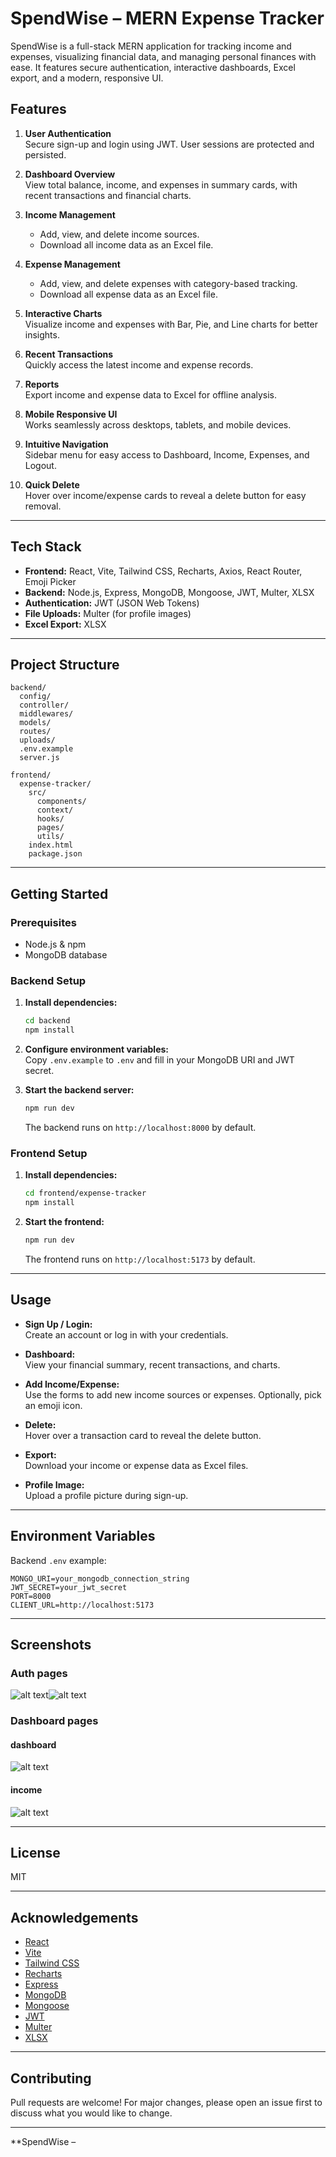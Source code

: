 # SpendWise – MERN Expense Tracker

SpendWise is a full-stack MERN application for tracking income and expenses, visualizing financial data, and managing personal finances with ease. It features secure authentication, interactive dashboards, Excel export, and a modern, responsive UI.

## Features

1. **User Authentication**  
   Secure sign-up and login using JWT. User sessions are protected and persisted.

2. **Dashboard Overview**  
   View total balance, income, and expenses in summary cards, with recent transactions and financial charts.

3. **Income Management**  
   - Add, view, and delete income sources.
   - Download all income data as an Excel file.

4. **Expense Management**  
   - Add, view, and delete expenses with category-based tracking.
   - Download all expense data as an Excel file.

5. **Interactive Charts**  
   Visualize income and expenses with Bar, Pie, and Line charts for better insights.

6. **Recent Transactions**  
   Quickly access the latest income and expense records.

7. **Reports**  
   Export income and expense data to Excel for offline analysis.

8. **Mobile Responsive UI**  
   Works seamlessly across desktops, tablets, and mobile devices.

9. **Intuitive Navigation**  
   Sidebar menu for easy access to Dashboard, Income, Expenses, and Logout.

10. **Quick Delete**  
    Hover over income/expense cards to reveal a delete button for easy removal.

---

## Tech Stack

- **Frontend:** React, Vite, Tailwind CSS, Recharts, Axios, React Router, Emoji Picker  
- **Backend:** Node.js, Express, MongoDB, Mongoose, JWT, Multer, XLSX  
- **Authentication:** JWT (JSON Web Tokens)  
- **File Uploads:** Multer (for profile images)  
- **Excel Export:** XLSX

---

## Project Structure

```
backend/
  config/
  controller/
  middlewares/
  models/
  routes/
  uploads/
  .env.example
  server.js

frontend/
  expense-tracker/
    src/
      components/
      context/
      hooks/
      pages/
      utils/
    index.html
    package.json
```

---

## Getting Started

### Prerequisites

- Node.js & npm
- MongoDB database

### Backend Setup

1. **Install dependencies:**
   ```sh
   cd backend
   npm install
   ```

2. **Configure environment variables:**  
   Copy `.env.example` to `.env` and fill in your MongoDB URI and JWT secret.

3. **Start the backend server:**
   ```sh
   npm run dev
   ```
   The backend runs on `http://localhost:8000` by default.

### Frontend Setup

1. **Install dependencies:**
   ```sh
   cd frontend/expense-tracker
   npm install
   ```

2. **Start the frontend:**
   ```sh
   npm run dev
   ```
   The frontend runs on `http://localhost:5173` by default.

---

## Usage

- **Sign Up / Login:**  
  Create an account or log in with your credentials.

- **Dashboard:**  
  View your financial summary, recent transactions, and charts.

- **Add Income/Expense:**  
  Use the forms to add new income sources or expenses. Optionally, pick an emoji icon.

- **Delete:**  
  Hover over a transaction card to reveal the delete button.

- **Export:**  
  Download your income or expense data as Excel files.

- **Profile Image:**  
  Upload a profile picture during sign-up.

---

## Environment Variables

Backend `.env` example:
```
MONGO_URI=your_mongodb_connection_string
JWT_SECRET=your_jwt_secret
PORT=8000
CLIENT_URL=http://localhost:5173
```

---

## Screenshots

### Auth pages
![alt text](image.png)![alt text](image-1.png)

### Dashboard pages
#### dashboard
![alt text](image-2.png)
#### income
![alt text](image-3.png)

---

## License

MIT

---

## Acknowledgements

- [React](https://react.dev/)
- [Vite](https://vitejs.dev/)
- [Tailwind CSS](https://tailwindcss.com/)
- [Recharts](https://recharts.org/)
- [Express](https://expressjs.com/)
- [MongoDB](https://www.mongodb.com/)
- [Mongoose](https://mongoosejs.com/)
- [JWT](https://jwt.io/)
- [Multer](https://github.com/expressjs/multer)
- [XLSX](https://github.com/SheetJS/sheetjs)

---

## Contributing

Pull requests are welcome! For major changes, please open an issue first to discuss what you would like to change.

---

**SpendWise –